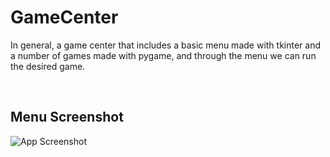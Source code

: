 # GameCenter
In general, a game center that includes a basic menu made with tkinter and a number of games made with pygame, and through the menu we can run the desired game.

<br>

## Menu Screenshot

![App Screenshot](https://www.karlancer.com/api/file/x/x764/1703708741-ImhG.png)

